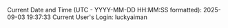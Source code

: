 Current Date and Time (UTC - YYYY-MM-DD HH:MM:SS formatted): 2025-09-03 19:37:33
Current User's Login: luckyaiman
